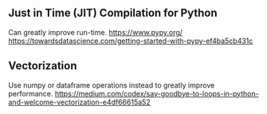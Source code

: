 ## Just in Time (JIT) Compilation for Python
Can greatly improve run-time. 
https://www.pypy.org/
https://towardsdatascience.com/getting-started-with-pypy-ef4ba5cb431c

## Vectorization
Use numpy or dataframe operations instead to greatly improve performance. 
https://medium.com/codex/say-goodbye-to-loops-in-python-and-welcome-vectorization-e4df66615a52
